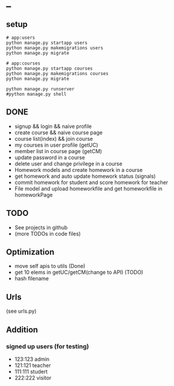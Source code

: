 # \_

## setup
```
# app:users
python manage.py startapp users
python manage.py makemigrations users
python manage.py migrate

# app:courses
python manage.py startapp courses
python manage.py makemigrations courses
python manage.py migrate

python manage.py runserver
#python manage.py shell
```

## DONE
- signup && login && naive profile
- create course && naive course page
- course list(index) && join course
- my courses in user profile (getUC)
- member list in course page (getCM)
- update password in a course
- delete user and change privilege in a course
- Homework models and create homework in a course
- get homework and auto update homework status (signals)
- commit homework for student and score homework for teacher
- File model and upload homeworkfile and get homeworkfile in homeworkPage

## TODO
- See projects in github
- (more TODOs in code files)

## Optimization
- move self apis to utils (Done)
- get 10 elems in getUC/getCM(change to API) (TODO)
- hash filename

## Urls
(see urls.py)

## Addition
### signed up users (for testing)
- 123:123  admin
- 121:121  teacher
- 111:111  studert
- 222:222  visitor

